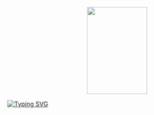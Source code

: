 <p align="center">
  <img width="138" height="200" src="https://github.com/user-attachments/assets/501a137a-09bc-4c23-a2a2-644d184c0274">
</p>
<a href="https://git.io/typing-svg"><img src="https://readme-typing-svg.herokuapp.com?font=Playfair+Display&letterSpacing=-1px&pause=300&color=7D8161D0&center=true&width=435&lines=%E2%80%9CI%E2%80%A6want+to+see+things+no+one+can+see%E2%80%9D" alt="Typing SVG" /></a>
